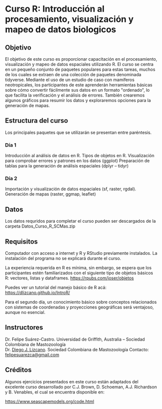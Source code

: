 # Curso R: Introducción al procesamiento, visualización y mapeo de datos biologicos

## Objetivo

El objetivo de este curso es proporcionar capacitación en el procesamiento, visualización y mapeo de  datos espaciales utilizando R. El curso se centra en un pequeño conjunto de paquetes populares para  estas tareas, muchos de los cuales se extraen de una colección de paquetes denominada tidyverse.  Mediante  el  uso  de  un  estudio  de  caso  con  mamíferos  neotropicales,  los  participantes  de  este  aprenderán  herramientas  básicas  sobre  cómo  convertir  fácilmente  sus  datos  en  un  formato  "ordenado", lo que facilita la verificación y el análisis de errores. También crearemos algunos gráficos  para resumir los datos y exploraremos opciones para la generación de mapas. 

## Estructura del curso 
 
Los principales paquetes que se utilizarán se presentan entre paréntesis. 
 
### Día 1 #####
 
Introducción al análisis de datos en R. Tipos de objetos en R. 
Visualización para comprobar errores y patrones en los datos (ggplot) 
Preparación de tablas para la generación de análisis espaciales (dplyr – tidyr) 

### Día 2 #### 
 
Importación y visualización de datos espaciales (sf, raster, rgdal). 
Generación de mapas (raster, ggmap, leaflet) 


## Datos 

Los datos requridos para completar el curso pueden ser descargados de la carpeta Datos_Curso_R_SCMas.zip
 
## Requisitos
 
Computador con acceso a internet y R y RStudio previamente instalados. La instalación del programa 
no se explicará durante el curso.  
 
La experiencia requerida en R es mínima, sin embargo, se espera que los participantes estén 
familiarizados con el siguiente tipo de objetos básicos R: vectores, listas y dataframes. 
https://rpubs.com/joser/objetos  

Puedes ver un tutorial del manejo básico de R acá: https://dlizcano.github.io/IntroR/

Para el segundo día, un conocimiento básico sobre conceptos relacionados con sistemas de 
coordenadas y proyecciones geográficas será ventajoso, aunque no esencial.  

## Instructores  
 
Dr. Felipe Suárez-Castro. Universidad de Griffith, Australia – Sociedad Colombiana de Mastozoología  
Dr. [Diego J. Lizcano](http://dlizcano.github.io). Sociedad Colombiana de Mastozoología 
Contacto: felipesuarezca@gmail.com  

## Créditos

Algunos ejercicios presentados en este curso están adaptados del excelente curso desarrollado por C.J. Brown, D. Schoeman, A.J. Richardson y B. Venables, el cual se encuentra disponible en:

https://www.seascapemodels.org/code.html
